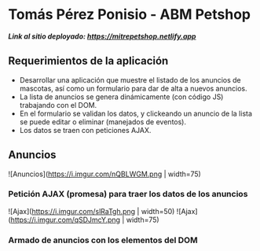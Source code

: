 # Tomás Pérez Ponisio - ABM Petshop

***Link al sitio deployado: https://mitrepetshop.netlify.app***

## Requerimientos de la aplicación

- Desarrollar una aplicación que muestre el listado de los anuncios de mascotas, así como un formulario para dar de alta a nuevos anuncios.
- La lista de anuncios se genera dinámicamente (con código JS) trabajando con el DOM.
- En el formulario se validan los datos, y clickeando un anuncio de la lista se puede editar o eliminar (manejados de eventos).
- Los datos se traen con peticiones AJAX.

## Anuncios

![Anuncios](https://i.imgur.com/nQBLWGM.png | width=75)

### Petición AJAX (promesa) para traer los datos de los anuncios

![Ajax](https://i.imgur.com/slRaTgh.png | width=50)
![Ajax](https://i.imgur.com/qSDJmcY.png | width=75)

### Armado de anuncios con los elementos del DOM
